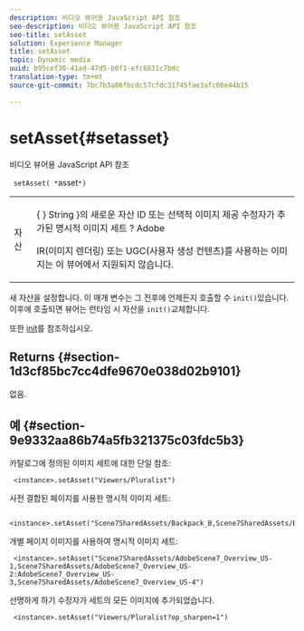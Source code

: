 ```yaml
---
description: 비디오 뷰어용 JavaScript API 참조
seo-description: 비디오 뷰어용 JavaScript API 참조
seo-title: setAsset
solution: Experience Manager
title: setAsset
topic: Dynamic media
uuid: b95cef30-41ad-47d5-b0f1-efc8831c7bdc
translation-type: tm+mt
source-git-commit: 7bc7b3a86fbcdc57cfdc31745fae3afc06e44b15

---
```



# setAsset{#setasset}

비디오 뷰어용 JavaScript API 참조

` setAsset( *`asset`*)`

<table id="table_896DFF34A68A403DB93A6D597461A573"> 
 <tbody> 
  <tr> 
   <td colname="col1"> <p> <span class="codeph"> <span class="varname"> 자산 </span></span> </p> </td> 
   <td colname="col2"> <p>{ <span class="codeph"> } String </span>}의 새로운 자산 ID 또는 선택적 이미지 제공 수정자가 추가된 명시적 이미지 세트 <span class="codeph"> ? </span>Adobe </p> <p> IR(이미지 렌더링) 또는 UGC(사용자 생성 컨텐츠)를 사용하는 이미지는 이 뷰어에서 지원되지 않습니다. </p> </td> 
  </tr> 
 </tbody> 
</table>

새 자산을 설정합니다. 이 매개 변수는 그 전후에 언제든지 호출할 수 `init()`있습니다. 이후에 호출되면 뷰어는 런타임 시 자산을 `init()`교체합니다.

또한 [init](../../../c-html5-s7-aem-asset-viewers/c-html5-20-ecatalog-viewer-about/c-html5-20-ecatalog-viewer-javascriptapiref/r-html5-ecatalog-viewer-20-javascriptapiref-init.md#reference-aee94dd92a28410784f7a1792e28683b)를 참조하십시오.

## Returns {#section-1d3cf85bc7cc4dfe9670e038d02b9101}

없음.

## 예 {#section-9e9332aa86b74a5fb321375c03fdc5b3}

카탈로그에 정의된 이미지 세트에 대한 단일 참조:

```
 <instance>.setAsset("Viewers/Pluralist")
```

사전 결합된 페이지를 사용한 명시적 이미지 세트:

```
 <instance>.setAsset("Scene7SharedAssets/Backpack_B,Scene7SharedAssets/Backpack_C,Scene7SharedAssets/Backpack_H,Scene7SharedAssets/Backpack_J")
```

개별 페이지 이미지를 사용하여 명시적 이미지 세트:

```
 <instance>.setAsset("Scene7SharedAssets/AdobeScene7_Overview_US-1,Scene7SharedAssets/AdobeScene7_Overview_US-2:AdobeScene7_Overview_US-3,Scene7SharedAssets/AdobeScene7_Overview_US-4")
```

선명하게 하기 수정자가 세트의 모든 이미지에 추가되었습니다.

```
 <instance>.setAsset("Viewers/Pluralist?op_sharpen=1")
```


